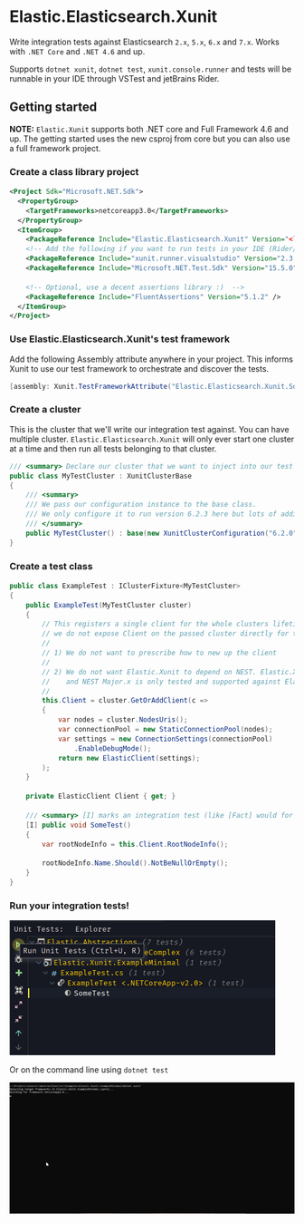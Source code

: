 # Elastic.Elasticsearch.Xunit

Write integration tests against Elasticsearch `2.x`, `5.x`, `6.x` and `7.x`.
Works with `.NET Core` and `.NET 4.6` and up.

Supports `dotnet xunit`, `dotnet test`, `xunit.console.runner` and tests will be runnable in your IDE through VSTest and jetBrains Rider.


## Getting started

**NOTE:** `Elastic.Xunit` supports both .NET core and Full Framework 4.6 and up. The getting started uses the new csproj
from core but you can also use a full framework project.

### Create a class library project

```xml
<Project Sdk="Microsoft.NET.Sdk">
  <PropertyGroup>
    <TargetFrameworks>netcoreapp3.0</TargetFrameworks>
  </PropertyGroup>
  <ItemGroup>
    <PackageReference Include="Elastic.Elasticsearch.Xunit" Version="<latest>" />
    <!-- Add the following if you want to run tests in your IDE (Rider/VS/Code) -->
    <PackageReference Include="xunit.runner.visualstudio" Version="2.3.1" />
    <PackageReference Include="Microsoft.NET.Test.Sdk" Version="15.5.0" />
    
    <!-- Optional, use a decent assertions library :)  -->
    <PackageReference Include="FluentAssertions" Version="5.1.2" />
  </ItemGroup>
</Project>
```

### Use Elastic.Elasticsearch.Xunit's test framework

Add the following Assembly attribute anywhere in your project. This informs Xunit to use our 
test framework to orchestrate and discover the tests.

```csharp
[assembly: Xunit.TestFrameworkAttribute("Elastic.Elasticsearch.Xunit.Sdk.ElasticTestFramework", "Elastic.Elasticsearch.Xunit")]
```

### Create a cluster

This is the cluster that we'll write our integration test against. You can have multiple cluster. 
`Elastic.Elasticsearch.Xunit` will only ever start one cluster at a time and then run all tests belonging to that cluster. 

```csharp
/// <summary> Declare our cluster that we want to inject into our test classes </summary>
public class MyTestCluster : XunitClusterBase
{
	/// <summary>
	/// We pass our configuration instance to the base class.
	/// We only configure it to run version 6.2.3 here but lots of additional options are available.
	/// </summary>
	public MyTestCluster() : base(new XunitClusterConfiguration("6.2.0")) { }
}
```

### Create a test class

```csharp
public class ExampleTest : IClusterFixture<MyTestCluster>
{
	public ExampleTest(MyTestCluster cluster)
	{
		// This registers a single client for the whole clusters lifetime to be reused and shared.
		// we do not expose Client on the passed cluster directly for two reasons
		//
		// 1) We do not want to prescribe how to new up the client
		//
		// 2) We do not want Elastic.Xunit to depend on NEST. Elastic.Xunit can start 2.x, 5.x and 6.x clusters
		//    and NEST Major.x is only tested and supported against Elasticsearch Major.x.
		//
		this.Client = cluster.GetOrAddClient(c =>
		{
			var nodes = cluster.NodesUris();
			var connectionPool = new StaticConnectionPool(nodes);
			var settings = new ConnectionSettings(connectionPool)
				.EnableDebugMode();
			return new ElasticClient(settings);
		);
	}

	private ElasticClient Client { get; }

	/// <summary> [I] marks an integration test (like [Fact] would for plain Xunit) </summary>
	[I] public void SomeTest()
	{
		var rootNodeInfo = this.Client.RootNodeInfo();

		rootNodeInfo.Name.Should().NotBeNullOrEmpty();
	}
}

```

### Run your integration tests!

![jetBrains rider integration](ide-integration.png)

Or on the command line using `dotnet test`

![sample output](output.gif)

